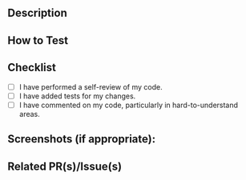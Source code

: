 <!--- Provide a general summary of your changes in the Title above -->

## Description

<!-- A short (or detailed) description of what this PR does and why these changes are needed -->

## How to Test

<!--- Please describe in detail how you tested your changes -->

## Checklist

- [ ] I have performed a self-review of my code.
- [ ] I have added tests for my changes.
- [ ] I have commented on my code, particularly in hard-to-understand areas.
<!-- - [ ] Any other relevant item -->

## Screenshots (if appropriate):

## Related PR(s)/Issue(s)

<!-- - <https://github.com/grafana/...> -->

<!-- Does it resolve an issue? -->

<!-- Resolves #ISSUE-ID -->

<!-- Thanks for your contribution! 🙏🏼 -->

